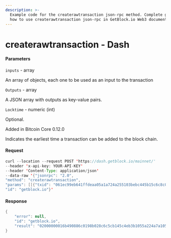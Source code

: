 ```yaml
---
description: >-
  Example code for the createrawtransaction json-rpc method. Сomplete guide on
  how to use createrawtransaction json-rpc in GetBlock.io Web3 documentation.
---
```


# createrawtransaction - Dash

#### Parameters

`inputs` - array

An array of objects, each one to be used as an input to the transaction

`Outputs` - array

A JSON array with outputs as key-value pairs.

`Locktime` - numeric (int)

Optional.

Added in Bitcoin Core 0.12.0

Indicates the earliest time a transaction can be added to the block chain.

#### Request

```java
curl --location --request POST 'https://dash.getblock.io/mainnet/' 
--header 'x-api-key: YOUR-API-KEY' 
--header 'Content-Type: application/json' 
--data-raw '{"jsonrpc": "2.0",
"method": "createrawtransaction",
"params": [[{"txid": "061ec99eb641ffdeaa05a1a724a255103bebc445b15c6c8c028b19c08608496b", "vout": 1}], [{"ySutkc49Khpz1HQN8AfWNitVBLwqtyaxvv": 800}, {"yY6AmGopsZS31wy1JLHR9P6AC6owFaXwuh": 74.99}], 0],
"id": "getblock.io"}'
```

#### Response

```java
{
    "error": null,
    "id": "getblock.io",
    "result": "02000000016b490886c0198b028c6c5cb145c4eb3b1055a224a7a105aadeff41b69ec91e060100000000ffffffff0200205fa0120000001976a914485485425fa99504ec1638ac4213f3cfc9f32ef388acc0a8f9be010000001976a914811eacc14db8ebb5b64486dc43400c0226b428a488ac00000000"
}
```
